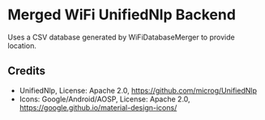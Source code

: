 Merged WiFi UnifiedNlp Backend
==============================

Uses a CSV database generated by WiFiDatabaseMerger to provide location.

Credits
-------
- UnifiedNlp, License: Apache 2.0, https://github.com/microg/UnifiedNlp
- Icons: Google/Android/AOSP, License: Apache 2.0, https://google.github.io/material-design-icons/
